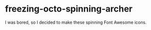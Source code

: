 # freezing-octo-spinning-archer
I was bored, so I decided to make these spinning Font Awesome icons.
